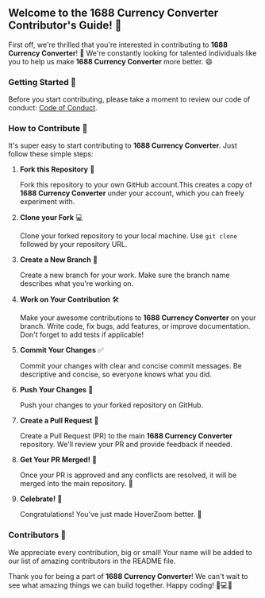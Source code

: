 ## Welcome to the 1688 Currency Converter Contributor's Guide! 🎉

First off, we're thrilled that you're interested in contributing to **1688 Currency Converter**! 🌟 We're constantly looking for talented individuals like you to help us make **1688 Currency Converter** more better. 😄

### Getting Started 🚀

Before you start contributing, please take a moment to review our code of conduct: [Code of Conduct](LICENSE).

### How to Contribute 🤝

It's super easy to start contributing to **1688 Currency Converter**. Just follow these simple steps:

1. **Fork this Repository** 🍴

   Fork this repository to your own GitHub account.This creates a copy of **1688 Currency Converter** under your account, which you can freely experiment with.

2. **Clone your Fork** 💻

   Clone your forked repository to your local machine. Use `git clone` followed by your repository URL.

3. **Create a New Branch** 🌿

   Create a new branch for your work. Make sure the branch name describes what you're working on.

4. **Work on Your Contribution** 🛠️

   Make your awesome contributions to **1688 Currency Converter** on your branch. Write code, fix bugs, add features, or improve documentation. Don't forget to add tests if applicable!

5. **Commit Your Changes** ✅

   Commit your changes with clear and concise commit messages. Be descriptive and concise, so everyone knows what you did.

6. **Push Your Changes** 🚀

   Push your changes to your forked repository on GitHub.

7. **Create a Pull Request** 🚧

   Create a Pull Request (PR) to the main **1688 Currency Converter** repository. We'll review your PR and provide feedback if needed.

8. **Get Your PR Merged!** 🎉

   Once your PR is approved and any conflicts are resolved, it will be merged into the main repository. 🙌

9. **Celebrate!** 🎉

   Congratulations! You've just made HoverZoom better. 🚁
 
### Contributors 💪

We appreciate every contribution, big or small! Your name will be added to our list of amazing contributors in the README file.

Thank you for being a part of **1688 Currency Converter**! We can't wait to see what amazing things we can build together. Happy coding! 🚁💻🌟
